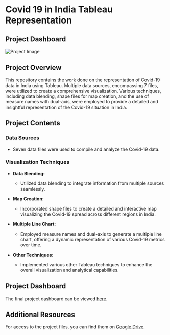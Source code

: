 # Covid 19 in India Tableau Representation
## Project Dashboard
![Project Image]()

## Project Overview

This repository contains the work done on the representation of Covid-19 data in India using Tableau. Multiple data sources, encompassing 7 files, were utilized to create a comprehensive visualization. Various techniques, including data blending, shape files for map creation, and the use of measure names with dual-axis, were employed to provide a detailed and insightful representation of the Covid-19 situation in India.

## Project Contents

### Data Sources
- Seven data files were used to compile and analyze the Covid-19 data.

### Visualization Techniques
- **Data Blending:**
  - Utilized data blending to integrate information from multiple sources seamlessly.

- **Map Creation:**
  - Incorporated shape files to create a detailed and interactive map visualizing the Covid-19 spread across different regions in India.

- **Multiple Line Chart:**
  - Employed measure names and dual-axis to generate a multiple line chart, offering a dynamic representation of various Covid-19 metrics over time.

- **Other Techniques:**
  - Implemented various other Tableau techniques to enhance the overall visualization and analytical capabilities.

## Project Dashboard

The final project dashboard can be viewed [here](https://github.com/ZedOps8/Covid19IndiaTableauProjects/blob/main/COVID%2019%20Dashboard.png).

## Additional Resources

For access to the project files, you can find them on [Google Drive](https://drive.google.com/drive/folders/1bTKNs1ulGLnzmClS9WWil3C7IeIvCV_1?usp=sharing).
